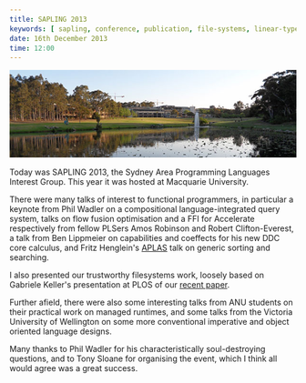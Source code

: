 ```yaml
---
title: SAPLING 2013
keywords: [ sapling, conference, publication, file-systems, linear-types, haskell, functional, slides ]
date: 16th December 2013
time: 12:00
---
```


![](./images/mq.jpg)

Today was SAPLING 2013, the Sydney Area Programming Languages Interest Group. This year it was hosted
at Macquarie University.

There were many talks of interest to functional programmers, in particular a keynote from Phil Wadler
on a compositional language-integrated query system, talks on flow fusion optimisation and a FFI for
Accelerate respectively from fellow PLSers Amos Robinson and Robert Clifton-Everest, a talk from
Ben Lippmeier on capabilities and coeffects for his new DDC core calculus, and Fritz Henglein's 
[APLAS](/posts/2013-12-13-aplascpp) talk on generic sorting and searching. 

I also presented our trustworthy filesystems work, loosely based on Gabriele Keller's presentation
at PLOS of our [recent paper](/posts/2013-10-07-plospaper).

Further afield, there were also some interesting talks from ANU students on their practical work on
managed runtimes, and some talks from the Victoria University of Wellington on some more conventional
imperative and object oriented language designs.

Many thanks to Phil Wadler for his characteristically soul-destroying questions, and to Tony Sloane for
organising the event, which I think all would agree was a great success.
